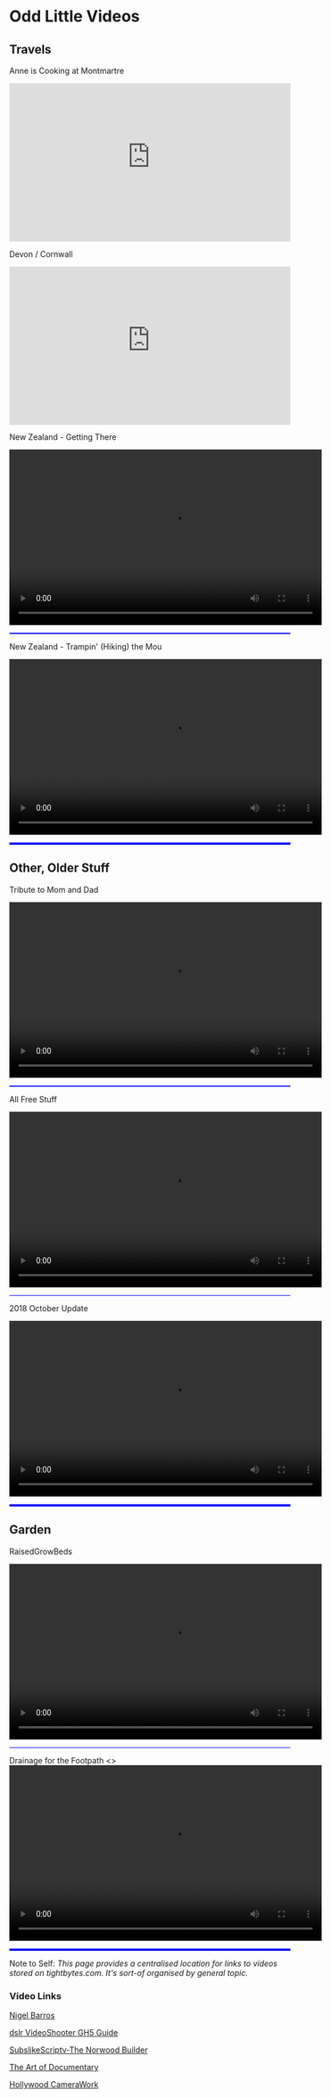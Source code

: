 # Odd Little Videos

## Travels

Anne is Cooking at Montmartre

<!-- Public embed for f16255e78c021b7a0e5fae66ae554133 -->

<div style="position:relative;padding-top:56.25%">
  <iframe src="https://customer-ze4n45l8rqsb9yse.cloudflarestream.com/f16255e78c021b7a0e5fae66ae554133/iframe"
          allow="accelerometer;gyroscope;autoplay;encrypted-media;picture-in-picture"
          allowfullscreen
          style="border:none;position:absolute;inset:0;width:100%;height:100%"></iframe>
</div>



Devon / Cornwall 

<div style="position:relative;padding-top:56.25%">
  <iframe src="https://customer-ze4n45l8rqsb9yse.cloudflarestream.com/5f29e47ff0a7328344be195faa51f932/iframe"
          allow="accelerometer;gyroscope;autoplay;encrypted-media;picture-in-picture"
          allowfullscreen
          style="border:none;position:absolute;inset:0;width:100%;height:100%"></iframe>
</div>



New Zealand - Getting There 

<video width="560" height="315" controls>
<source src="https://tightbytes.com/videos/NZYouGetThere.mp4" type="video/mp4">
</video>

<hr style="height:2px;border-width:0;color:blue;background-color:blue">



New Zealand - Trampin' (Hiking) the Mou

<video width="560" height="315" controls>
<source src="https://tightbytes.com/videos/TrampinTheMou.mp4" type="video/mp4">
</video>

<hr style="height:4px;border-width:0;color:blue;background-color:blue">









## Other, Older Stuff

Tribute to Mom and Dad

<video width="560" height="315" controls>
<source src="https://tightbytes.com/videos/TributeToDad-n-Mom.mp4.mp4" type="video/mp4">
</video>

<hr style="height:2px;border-width:0;color:blue;background-color:blue">



All Free Stuff

<video width="560" height="315" controls>
<source src="https://tightbytes.com/videos/AllFreeStuff.mp4" type="video/mp4">
</video>

<hr style="height:1px;border-width:0;color:blue;background-color:blue">



2018 October Update

<video width="560" height="315" controls>
<source src="https://tightbytes.com/videos/Oct18Update.mp4" type="video/mp4">
</video>

<hr style="height:4px;border-width:0;color:blue;background-color:blue">




## Garden


RaisedGrowBeds

<video width="560" height="315" controls>
<source src="https://tightbytes.com/videos/RaisedGrowBeds.mp4" type="video/mp4">
</video>

<hr style="height:1px;border-width:0;color:blue;background-color:blue">



Drainage for the Footpath
<>
<video width="560" height="315" controls>
<source src="https://tightbytes.com/videos/projects/garden/Aj-SHTrench.mp4" type="video/mp4">
</video>

<hr style="height:4px;border-width:0;color:blue;background-color:blue">


Note to Self: *This page provides a centralised location for links to videos stored on tightbytes.com. It's sort-of organised by general topic.*



### Video Links

[Nigel Barros](https://www.patreon.com/m/666637/posts)

[dslr VideoShooter GH5 Guide](https://academy.dslrvideoshooter.com/courses/gh5-guide)

[SubslikeScriptv-The Norwood Builder](https://subslikescript.com/series/The_Adventures_of_Sherlock_Holmes-86661/season-2/episode-3-The_Norwood_Builder)

[The Art of Documentary](https://theartofdocumentary.com)

[Hollywood CameraWork](https://xcart.hollywoodcamerawork.com/xcart/shot-designer/#buy=undefined)



